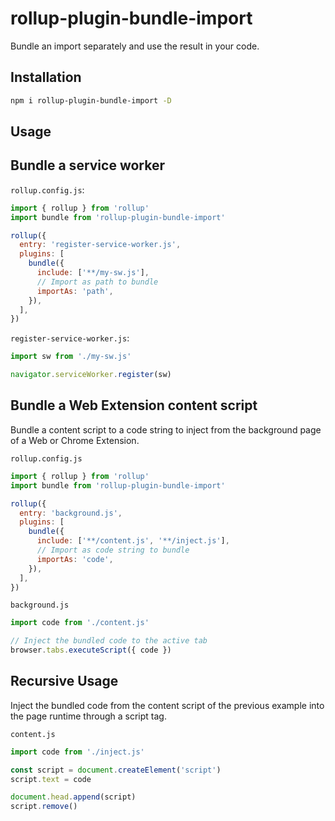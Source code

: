 # rollup-plugin-bundle-import

Bundle an import separately and use the result in your code.

## Installation

```sh
npm i rollup-plugin-bundle-import -D
```

## Usage

## Bundle a service worker

`rollup.config.js`:

```js
import { rollup } from 'rollup'
import bundle from 'rollup-plugin-bundle-import'

rollup({
  entry: 'register-service-worker.js',
  plugins: [
    bundle({
      include: ['**/my-sw.js'],
      // Import as path to bundle
      importAs: 'path',
    }),
  ],
})
```

`register-service-worker.js`:

```js
import sw from './my-sw.js'

navigator.serviceWorker.register(sw)
```

## Bundle a Web Extension content script

Bundle a content script to a code string to inject from the background page of a Web or Chrome Extension.

`rollup.config.js`

```js
import { rollup } from 'rollup'
import bundle from 'rollup-plugin-bundle-import'

rollup({
  entry: 'background.js',
  plugins: [
    bundle({
      include: ['**/content.js', '**/inject.js'],
      // Import as code string to bundle
      importAs: 'code',
    }),
  ],
})
```

`background.js`

```js
import code from './content.js'

// Inject the bundled code to the active tab
browser.tabs.executeScript({ code })
```

## Recursive Usage

Inject the bundled code from the content script of the previous example into the page runtime through a script tag.

`content.js`

```js
import code from './inject.js'

const script = document.createElement('script')
script.text = code

document.head.append(script)
script.remove()
```
